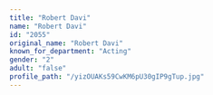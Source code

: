 ```yaml
---
title: "Robert Davi"
name: "Robert Davi"
id: "2055"
original_name: "Robert Davi"
known_for_department: "Acting"
gender: "2"
adult: "false"
profile_path: "/yizOUAKs59CwKM6pU30gIP9gTup.jpg"
---
```

